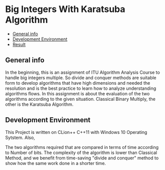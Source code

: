 # Big Integers With Karatsuba Algorithm
* [General info](#general-info)
* [Development Environment](#development-environment)
* [Result](#result)

## General info
In the beginning, this is an assignment of ITU Algorithm Analysis Course to handle big integers multiple. So divide and conquer  methods are suitable form to develop algorithms 
that have high dimensions and needed the resolution and is the best practice to learn how to analyze understanding algorithms flows.
In this assignment is about the evaluation of the two algorithms according to the given situation.
Classical Binary Multiply, the other is the Karatsuba Algorithm.


## Development Environment
This Project is written on CLion++  C++11 with Windows 10 Operating Sytstem. Also, 

The two algorithms required that are compared in terms of time according to Number of bits. 
The complexity of the algorithm is lower than Classical Method, and 
we benefit from time-saving "divide and conquer" method to show how the same work done in a shorter time.
